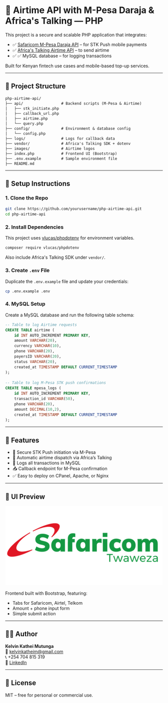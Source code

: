 # 💸 Airtime API with M-Pesa Daraja & Africa's Talking — PHP

This project is a secure and scalable PHP application that integrates:

- ✅ [Safaricom M-Pesa Daraja API](https://developer.safaricom.co.ke/) – for STK Push mobile payments
- ✅ [Africa's Talking Airtime API](https://developers.africastalking.com/docs/airtime/overview) – to send airtime
- ✅ ✅ MySQL database – for logging transactions

Built for Kenyan fintech use cases and mobile-based top-up services.

---

## 📂 Project Structure

```
php-airtime-api/
├── api/                 # Backend scripts (M-Pesa & Airtime)
│   ├── stk_initiate.php
│   ├── callback_url.php
│   ├── airtime.php
│   └── query.php
├── config/              # Environment & database config
│   └── config.php
├── logs/                # Logs for callback data
├── vendor/              # Africa's Talking SDK + dotenv
├── images/              # Airtime logos
├── index.php            # Frontend UI (Bootstrap)
├── .env.example         # Sample environment file
├── README.md
```

---

## 🔧 Setup Instructions

### 1. Clone the Repo

```bash
git clone https://github.com/yourusername/php-airtime-api.git
cd php-airtime-api
```

### 2. Install Dependencies

This project uses [vlucas/phpdotenv](https://github.com/vlucas/phpdotenv) for environment variables.

```bash
composer require vlucas/phpdotenv
```

Also include Africa's Talking SDK under `vendor/`.

### 3. Create `.env` File

Duplicate the `.env.example` file and update your credentials:

```bash
cp .env.example .env
```

### 4. MySQL Setup

Create a MySQL database and run the following table schema:

```sql
-- Table to log Airtime requests
CREATE TABLE airtime (
    id INT AUTO_INCREMENT PRIMARY KEY,
    amount VARCHAR(20),
    currency VARCHAR(10),
    phone VARCHAR(20),
    payersID VARCHAR(20),
    status VARCHAR(20),
    created_at TIMESTAMP DEFAULT CURRENT_TIMESTAMP
);

-- Table to log M-Pesa STK push confirmations
CREATE TABLE mpesa_logs (
    id INT AUTO_INCREMENT PRIMARY KEY,
    transaction_id VARCHAR(50),
    phone VARCHAR(20),
    amount DECIMAL(10,2),
    created_at TIMESTAMP DEFAULT CURRENT_TIMESTAMP
);
```

---

## 🚀 Features

- 🔐 Secure STK Push initiation via M-Pesa
- 📲 Automatic airtime dispatch via Africa’s Talking
- 🧾 Logs all transactions in MySQL
- 📤 Callback endpoint for M-Pesa confirmation
- ✅ Easy to deploy on CPanel, Apache, or Nginx

---

## 📸 UI Preview

![](images/safaricom.png)

Frontend built with Bootstrap, featuring:
- Tabs for Safaricom, Airtel, Telkom
- Amount + phone input form
- Simple submit action

---

## 🙋‍♂️ Author

**Kelvin Kathei Mutunga**  
📧 kelvinkatheim@gmail.com  
📞 +254 704 815 319  
🔗 [LinkedIn](https://linkedin.com/in/kelvin-kathei-mutunga-a74b552bb)

---

## 📄 License

MIT – free for personal or commercial use.
